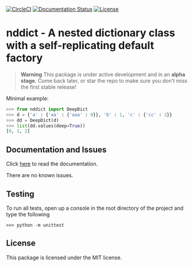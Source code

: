 [![CircleCI](https://circleci.com/gh/dewloosh/nddict.svg?style=shield)](https://circleci.com/gh/dewloosh/nddict) 
[![Documentation Status](https://readthedocs.org/projects/nddict/badge/?version=latest)](https://nddict.readthedocs.io/en/latest/?badge=latest) 
[![License](https://img.shields.io/badge/License-MIT-yellow.svg)](https://opensource.org/licenses/MIT)


# **nddict** - A nested dictionary class with a self-replicating default factory



> **Warning**
> This package is under active development and in an **alpha stage**. Come back later, or star the repo to make sure you don’t miss the first stable release!

 
Minimal example:

```python
>>> from nddict import DeepDict
>>> d = {'a' : {'aa' : {'aaa' : 0}}, 'b' : 1, 'c' : {'cc' : 2}}
>>> dd = DeepDict(d)
>>> list(dd.values(deep=True))
[0, 1, 2]
```

## **Documentation and Issues**

Click [here](https://nddict.readthedocs.io/en/latest/) to read the documentation.

There are no known issues.

## **Testing**

To run all tests, open up a console in the root directory of the project and type the following

```console
>>> python -m unittest
```

## **License**

This package is licensed under the MIT license.